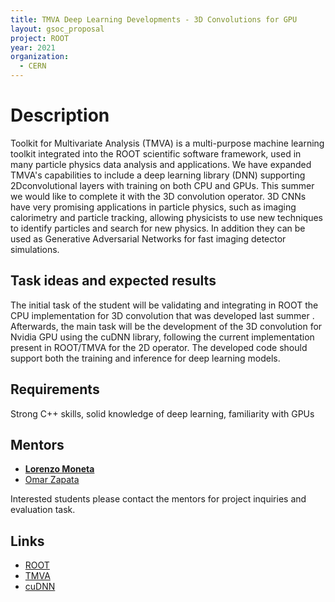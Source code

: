 ```yaml
---
title: TMVA Deep Learning Developments - 3D Convolutions for GPU
layout: gsoc_proposal
project: ROOT
year: 2021
organization:
  - CERN
---
```


# Description

Toolkit for Multivariate Analysis (TMVA) is a multi-purpose machine learning
toolkit integrated into the ROOT scientific software framework, used in many
particle physics data analysis and applications. We have expanded TMVA's
capabilities to include a deep learning library (DNN) supporting 2Dconvolutional
layers with training on both CPU and GPUs. This summer we would like to complete
it with the 3D convolution operator. 3D CNNs have very promising applications in
particle physics, such as imaging calorimetry and particle tracking, allowing
physicists to use new techniques to identify particles and search for new
physics. In addition they can be used as Generative Adversarial Networks for
fast imaging detector simulations.

## Task ideas and expected results

The initial task of the student will be validating and integrating in ROOT the
CPU implementation for 3D convolution that was developed last summer .
Afterwards, the main task will be the development of the 3D convolution for
Nvidia GPU using the cuDNN library, following the current implementation present
in ROOT/TMVA for the 2D operator. The developed code should support both the
training and inference for deep learning models.

## Requirements

Strong C++ skills, solid knowledge of deep learning, familiarity with GPUs

## Mentors

- **[Lorenzo Moneta](mailto:Lorenzo.Moneta@cern.ch)**
- [Omar Zapata](mailto:Omar.Zapata@cern.ch)

Interested students please contact the mentors for project inquiries and
evaluation task.

## Links

- [ROOT](https://root.cern/)
- [TMVA](https://root.cern/manual/tmva/)
- [cuDNN](https://docs.nvidia.com/deeplearning/cudnn/developer-guide/index.html)
